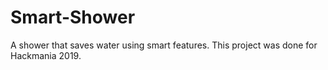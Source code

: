 # Smart-Shower
A shower that saves water using smart features. This project was done for Hackmania 2019.
